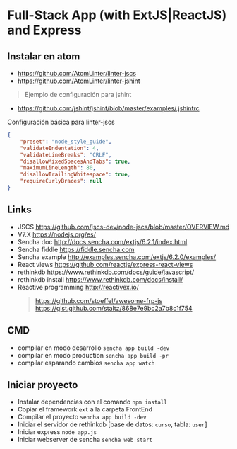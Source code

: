 # Full-Stack App (with ExtJS|ReactJS) and Express

## Instalar en atom
* https://github.com/AtomLinter/linter-jscs
* https://github.com/AtomLinter/linter-jshint
> Ejemplo de configuración para jshint
* https://github.com/jshint/jshint/blob/master/examples/.jshintrc

Configuración básica para linter-jscs
```json
{
    "preset": "node_style_guide",
    "validateIndentation": 4,
    "validateLineBreaks": "CRLF",
    "disallowMixedSpacesAndTabs": true,
    "maximumLineLength": 80,
    "disallowTrailingWhitespace": true,
    "requireCurlyBraces": null
}
```
## Links
* JSCS https://github.com/jscs-dev/node-jscs/blob/master/OVERVIEW.md
* V7.X https://nodejs.org/es/
* Sencha doc http://docs.sencha.com/extjs/6.2.1/index.html
* Sencha fiddle  https://fiddle.sencha.com
* Sencha example http://examples.sencha.com/extjs/6.2.0/examples/
* React views https://github.com/reactjs/express-react-views
* rethinkdb https://www.rethinkdb.com/docs/guide/javascript/
* rethinkdb install https://www.rethinkdb.com/docs/install/
* Reactive programming http://reactivex.io/
    > https://github.com/stoeffel/awesome-frp-js
    > https://gist.github.com/staltz/868e7e9bc2a7b8c1f754


## CMD

* compilar en modo desarrollo `sencha app build -dev`
* compilar en modo production `sencha app build -pr`
* compilar esparando cambios `sencha app watch`

## Iniciar proyecto

* Instalar dependencias con el comando `npm install`
* Copiar el framework `ext` a la carpeta FrontEnd
* Compilar el proyecto `sencha app build -dev`
* Iniciar el servidor de rethinkdb [base de datos: `curso`, tabla: `user`]
* Iniciar express `node app.js`
* Iniciar webserver de sencha `sencha web start`

